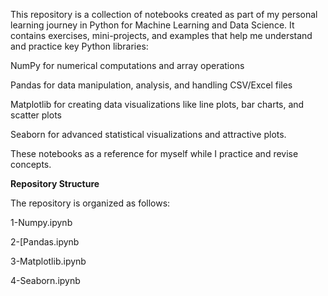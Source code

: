 



This repository is a collection of notebooks created as part of my personal learning journey in Python for Machine Learning and Data Science. It contains exercises, mini-projects, and examples that help me understand and practice key Python libraries:

NumPy for numerical computations and array operations

Pandas for data manipulation, analysis, and handling CSV/Excel files

Matplotlib for creating data visualizations like line plots, bar charts, and scatter plots 

Seaborn for advanced statistical visualizations and attractive plots. 

These notebooks as a reference for myself while I practice and revise concepts.

**Repository Structure**

The repository is organized as follows:

1-Numpy.ipynb

2-[Pandas.ipynb

3-Matplotlib.ipynb

4-Seaborn.ipynb


